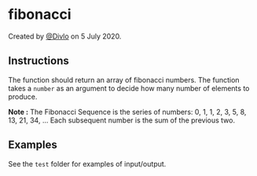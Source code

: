 # fibonacci

Created by [@Divlo](https://github.com/Divlo) on 5 July 2020.

## Instructions

The function should return an array of fibonacci numbers. The function takes a `number` as an argument to decide how many number of elements to produce.

**Note :** The Fibonacci Sequence is the series of numbers: 0, 1, 1, 2, 3, 5, 8, 13, 21, 34, ... Each subsequent number is the sum of the previous two.

## Examples

See the `test` folder for examples of input/output.

